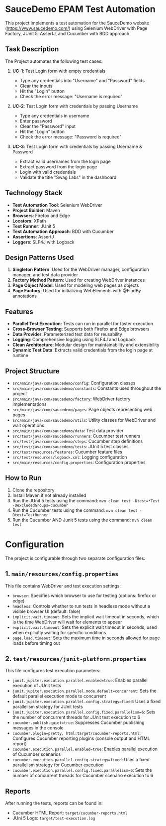 # SauceDemo EPAM Test Automation

This project implements a test automation for the SauceDemo website (https://www.saucedemo.com/) using Selenium WebDriver with Page Factory, JUnit 5, AssertJ, and Cucumber with BDD approach.

## Task Description

The Project automates the following test cases:

1. **UC-1**: Test Login form with empty credentials
    - Type any credentials into "Username" and "Password" fields
    - Clear the inputs
    - Hit the "Login" button
    - Check the error message: "Username is required"

2. **UC-2**: Test Login form with credentials by passing Username
    - Type any credentials in username
    - Enter password
    - Clear the "Password" input
    - Hit the "Login" button
    - Check the error message: "Password is required"

3. **UC-3**: Test Login form with credentials by passing Username & Password
    - Extract valid usernames from the login page
    - Extract password from the login page
    - Login with valid credentials
    - Validate the title "Swag Labs" in the dashboard

## Technology Stack

- **Test Automation Tool**: Selenium WebDriver
- **Project Builder**: Maven
- **Browsers**: Firefox and Edge
- **Locators**: XPath
- **Test Runner**: JUnit 5
- **Test Automation Approach**: BDD with Cucumber
- **Assertions**: AssertJ
- **Loggers**: SLF4J with Logback

## Design Patterns Used

1. **Singleton Pattern**: Used for the WebDriver manager, configuration manager, and test data provider
2. **Factory Method Pattern**: Used for creating WebDriver instances
3. **Page Object Model**: Used for modeling web pages as objects
4. **Page Factory**: Used for initializing WebElements with @FindBy annotations

## Features

- **Parallel Test Execution**: Tests can run in parallel for faster execution
- **Cross-Browser Testing**: Supports both Firefox and Edge browsers
- **Data Provider**: Parameterized test data for reusability
- **Logging**: Comprehensive logging using SLF4J and Logback
- **Clean Architecture**: Modular design for maintainability and extensibility
- **Dynamic Test Data**: Extracts valid credentials from the login page at runtime

## Project Structure

- `src/main/java/com/saucedemo/config`: Configuration classes
- `src/main/java/com/saucedemo/constants`: Constants used throughout the project
- `src/main/java/com/saucedemo/factory`: WebDriver factory implementations
- `src/main/java/com/saucedemo/pages`: Page objects representing web pages
- `src/main/java/com/saucedemo/utils`: Utility classes for WebDriver and wait operations
- `src/main/java/com/saucedemo/data`: Test data provider
- `src/test/java/com/saucedemo/runners`: Cucumber test runners
- `src/test/java/com/saucedemo/steps`: Cucumber step definitions
- `src/test/java/com/saucedemo/tests`: JUnit 5 test classes
- `src/test/resources/features`: Cucumber feature files
- `src/test/resources/logback.xml`: Logging configuration
- `src/main/resources/config.properties`: Configuration properties

## How to Run

1. Clone the repository
2. Install Maven if not already installed
3. Run the JUnit 5 tests using the command: `mvn clean test -Dtest=*Test -DexcludedGroups=cucumber`
4. Run the Cucumber tests using the command: `mvn clean test -Dtest=TestRunner`
5. Run the Cucumber AND Junit 5 tests using the command: `mvn clean test`
# Configuration

The project is configurable through two separate configuration files:

## 1. `main/resources/config.properties`

This file contains WebDriver and test execution settings:

- `browser`: Specifies which browser to use for testing (options: firefox or edge)
- `headless`: Controls whether to run tests in headless mode without a visible browser UI (default: false)
- `implicit.wait.timeout`: Sets the implicit wait timeout in seconds, which is the time WebDriver will wait for elements to appear
- `explicit.wait.timeout`: Sets the explicit wait timeout in seconds, used when explicitly waiting for specific conditions
- `page.load.timeout`: Sets the maximum time in seconds allowed for page loads before timing out

## 2. `test/resources/junit-platform.properties`

This file configures test execution parameters:

- `junit.jupiter.execution.parallel.enabled=true`: Enables parallel execution of JUnit tests
- `junit.jupiter.execution.parallel.mode.default=concurrent`: Sets the default parallel execution mode to concurrent
- `junit.jupiter.execution.parallel.config.strategy=fixed`: Uses a fixed parallelism strategy for JUnit tests
- `junit.jupiter.execution.parallel.config.fixed.parallelism=6`: Sets the number of concurrent threads for JUnit test execution to 6
- `cucumber.publish.quiet=true`: Suppresses Cucumber publishing messages in the console
- `cucumber.plugin=pretty, html:target/cucumber-reports.html`: Configures Cucumber reporting plugins (console output and HTML report)
- `cucumber.execution.parallel.enabled=true`: Enables parallel execution of Cucumber scenarios
- `cucumber.execution.parallel.config.strategy=fixed`: Uses a fixed parallelism strategy for Cucumber execution
- `cucumber.execution.parallel.config.fixed.parallelism=6`: Sets the number of concurrent threads for Cucumber scenario execution to 6

## Reports

After running the tests, reports can be found in:
- Cucumber HTML Report: `target/cucumber-reports.html`
- JUni 5 Logs: `target/test-execution.log`
